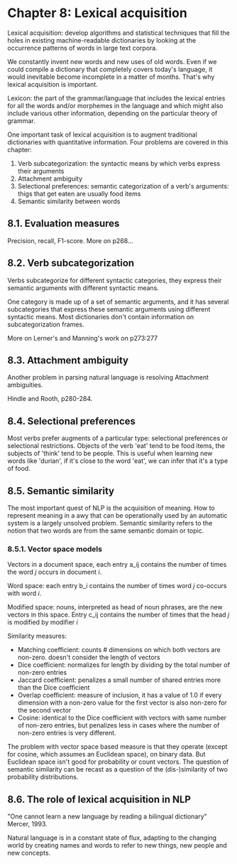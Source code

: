 # Chapter 8: Lexical acquisition

Lexical acquisition: develop algorithms and statistical techniques that fill the holes in existing machine-readable dictionaries by looking at the occurrence patterns of words in large text corpora.

We constantly invent new words and new uses of old words. Even if we could compile a dictionary that completely covers today's language, it would inevitable become incomplete in a matter of months. That's why lexical acquisition is important.

Lexicon: the part of the grammar/language that includes the lexical entries for all the words and/or morphemes in the language and which might also include various other information, depending on the particular theory of grammar.

One important task of lexical acquisition is to augment traditional dictionaries with quantitative information. Four problems are covered in this chapter:

1. Verb subcategorization: the syntactic means by which verbs express their arguments
2. Attachment ambiguity
3. Selectional preferences: semantic categorization of a verb's arguments: thigs that get eaten are usually food items
4. Semantic similarity between words

## 8.1. Evaluation measures

Precision, recall, F1-score. More on p268...

## 8.2. Verb subcategorization

Verbs subcategorize for different syntactic categories, they express their semantic arguments with different syntactic means. 

One category is made up of a set of semantic arguments, and it has several subcategories that express these semantic arguments using different syntactic means. Most dictionaries don't contain information on subcategorization frames.

More on Lerner's and Manning's work on p273:277

## 8.3. Attachment ambiguity

Another problem in parsing natural language is resolving Attachment ambiguities.

Hindle and Rooth, p280-284.

## 8.4. Selectional preferences

Most verbs prefer augments of a particular type: selectional preferences or selectional restrictions. Objects of the verb 'eat' tend to be food items, the subjects of 'think' tend to be people. This is useful when learning new words like 'durian', if it's close to the word 'eat', we can infer that it's a type of food.

## 8.5. Semantic similarity

The most important quest of NLP is the acquisition of meaning. How to represent meaning in a awy that can be operationally used by an automatic system is a largely unsolved problem. Semantic similarity refers to the notion that two words are from the same semantic domain or topic.

### 8.5.1. Vector space models

Vectors in a document space, each entry a_ij contains the number of times the word *j* occurs in document *i*. 

Word space: each entry b_i contains the number of times word *j* co-occurs with word *i*. 

Modified space: nouns, interpreted as head of noun phrases, are the new vectors in this space. Entry c_ij contains the number of times that the head *j* is modified by modifier *i*

Similarity measures:

* Matching coefficient: counts \# dimensions on which both vectors are non-zero. doesn't consider the length of vectors
* Dice coefficient: normalizes for length by dividing by the total number of non-zero entries
* Jaccard coefficient: penalizes a small number of shared entries more than the Dice coefficient
* Overlap coefficient: measure of inclusion, it has a value of 1.0 if every dimension with a non-zero value for the first vector is also non-zero for the second vector
* Cosine: identical to the Dice coefficient with vectors with same number of non-zero entries, but penalizes less in cases where the number of non-zero entries is very different.

The problem with vector space based measure is that they operate (except for cosine, which assumes an Euclidean space), on binary data. But Euclidean space isn't good for probability or count vectors. The question of semantic similarity can be recast as a question of the (dis-)similarity of two probability distributions.

## 8.6. The role of lexical acquisition in NLP

"One cannot learn a new language by reading a bilingual dictionary" Mercer, 1993.

Natural language is in a constant state of flux, adapting to the changing world by creating names and words to refer to new things, new people and new concepts.